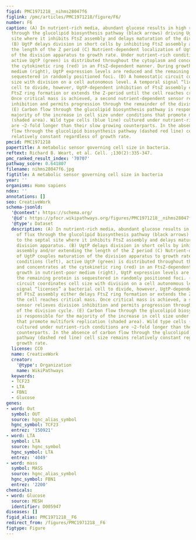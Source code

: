 ```yaml
---
figid: PMC1971218__nihms28047f6
figlink: /pmc/articles/PMC1971218/figure/F6/
number: F6
caption: (A) In nutrient-rich media, abundant glucose results in high rates of flux
  through the glucolipid biosynthesis pathway (black arrows) driving UgtP to the septal
  site where it inhibits FtsZ assembly and delays maturation of the division apparatus.
  (B) UgtP delays division in short cells by inhibiting FtsZ assembly and/or extending
  the length of the Z period (C) Nutrient-dependent localization of UgtP couples maturation
  of the division apparatus to growth rate. Under nutrient-rich conditions (left),
  active UgtP (green) is distributed throughout the cytoplasm and concentrates at
  the cytokinetic ring (red) in an FtsZ-dependent manner. During growth in nutrient-poor
  medium (right), UgtP expression levels are reduced and the remaining protein is
  sequestered in randomly positioned foci. (D) A homeostatic circuit coordinates cell
  size with division on a cell autonomous level. A temporal signal “licenses” a bacterial
  cell to divide, however, UgtP-dependent inhibition of FtsZ assembly either delays
  FtsZ ring formation or extends the Z-period until the cell reaches critical mass.
  Once critical mass is achieved, a second nutrient-dependent sensor relieves division
  inhibition and permits progression through the remainder of the division cycle.
  (E) Carbon flow through the glucolipid biosynthesis pathway is responsible for the
  majority of the increase in cell size under conditions that promote multifork replication
  (shaded area). Wild type cells (blue line) cultured under nutrient-rich conditions
  are ~2-fold longer than their slow growing counterparts. In the absence of carbon
  flow through the glucolipid biosynthesis pathway (dashed red line) cell size remains
  relatively constant regardless of growth rate.
pmcid: PMC1971218
papertitle: A metabolic sensor governing cell size in bacteria.
reftext: Richard B. Weart, et al. Cell. ;130(2):335-347.
pmc_ranked_result_index: '70707'
pathway_score: 0.641807
filename: nihms28047f6.jpg
figtitle: A metabolic sensor governing cell size in bacteria
year: ''
organisms: Homo sapiens
ndex: ''
annotations: []
seo: CreativeWork
schema-jsonld:
  '@context': https://schema.org/
  '@id': https://pfocr.wikipathways.org/figures/PMC1971218__nihms28047f6.html
  '@type': Dataset
  description: (A) In nutrient-rich media, abundant glucose results in high rates
    of flux through the glucolipid biosynthesis pathway (black arrows) driving UgtP
    to the septal site where it inhibits FtsZ assembly and delays maturation of the
    division apparatus. (B) UgtP delays division in short cells by inhibiting FtsZ
    assembly and/or extending the length of the Z period (C) Nutrient-dependent localization
    of UgtP couples maturation of the division apparatus to growth rate. Under nutrient-rich
    conditions (left), active UgtP (green) is distributed throughout the cytoplasm
    and concentrates at the cytokinetic ring (red) in an FtsZ-dependent manner. During
    growth in nutrient-poor medium (right), UgtP expression levels are reduced and
    the remaining protein is sequestered in randomly positioned foci. (D) A homeostatic
    circuit coordinates cell size with division on a cell autonomous level. A temporal
    signal “licenses” a bacterial cell to divide, however, UgtP-dependent inhibition
    of FtsZ assembly either delays FtsZ ring formation or extends the Z-period until
    the cell reaches critical mass. Once critical mass is achieved, a second nutrient-dependent
    sensor relieves division inhibition and permits progression through the remainder
    of the division cycle. (E) Carbon flow through the glucolipid biosynthesis pathway
    is responsible for the majority of the increase in cell size under conditions
    that promote multifork replication (shaded area). Wild type cells (blue line)
    cultured under nutrient-rich conditions are ~2-fold longer than their slow growing
    counterparts. In the absence of carbon flow through the glucolipid biosynthesis
    pathway (dashed red line) cell size remains relatively constant regardless of
    growth rate.
  license: CC0
  name: CreativeWork
  creator:
    '@type': Organization
    name: WikiPathways
  keywords:
  - TCF23
  - LTA
  - FBN1
  - Glucose
genes:
- word: Out
  symbol: OUT
  source: hgnc_alias_symbol
  hgnc_symbol: TCF23
  entrez: '150921'
- word: LTA
  symbol: LTA
  source: hgnc_symbol
  hgnc_symbol: LTA
  entrez: '4049'
- word: mass
  symbol: MASS
  source: hgnc_alias_symbol
  hgnc_symbol: FBN1
  entrez: '2200'
chemicals:
- word: Glucose
  source: MESH
  identifier: D005947
diseases: []
figid_alias: PMC1971218__F6
redirect_from: /figures/PMC1971218__F6
figtype: Figure
---
```

